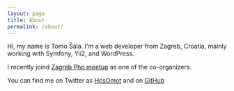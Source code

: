 ```yaml
---
layout: page
title: About
permalink: /about/
---
```


Hi, my name is Tomo Šala. I'm a web developer from Zagreb, Croatia, mainly working with Symfony, Yii2, and WordPress.

I recently joind [Zagreb Php meetup](http://zgphp.org) as one of the co-organizers.

You can find me on Twitter as [HcsOmot](https://twitter.com/HcsOmot) and on [GitHub](https://github.com/HcsOmot)

